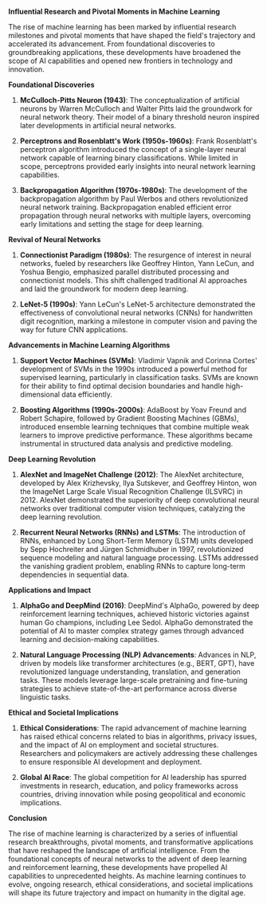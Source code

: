 **Influential Research and Pivotal Moments in Machine Learning**

The rise of machine learning has been marked by influential research milestones and pivotal moments that have shaped the field's trajectory and accelerated its advancement. From foundational discoveries to groundbreaking applications, these developments have broadened the scope of AI capabilities and opened new frontiers in technology and innovation.

**Foundational Discoveries**

1. **McCulloch-Pitts Neuron (1943)**: The conceptualization of artificial neurons by Warren McCulloch and Walter Pitts laid the groundwork for neural network theory. Their model of a binary threshold neuron inspired later developments in artificial neural networks.
    
2. **Perceptrons and Rosenblatt's Work (1950s-1960s)**: Frank Rosenblatt's perceptron algorithm introduced the concept of a single-layer neural network capable of learning binary classifications. While limited in scope, perceptrons provided early insights into neural network learning capabilities.
    
3. **Backpropagation Algorithm (1970s-1980s)**: The development of the backpropagation algorithm by Paul Werbos and others revolutionized neural network training. Backpropagation enabled efficient error propagation through neural networks with multiple layers, overcoming early limitations and setting the stage for deep learning.
    

**Revival of Neural Networks**

1. **Connectionist Paradigm (1980s)**: The resurgence of interest in neural networks, fueled by researchers like Geoffrey Hinton, Yann LeCun, and Yoshua Bengio, emphasized parallel distributed processing and connectionist models. This shift challenged traditional AI approaches and laid the groundwork for modern deep learning.
    
2. **LeNet-5 (1990s)**: Yann LeCun's LeNet-5 architecture demonstrated the effectiveness of convolutional neural networks (CNNs) for handwritten digit recognition, marking a milestone in computer vision and paving the way for future CNN applications.
    

**Advancements in Machine Learning Algorithms**

1. **Support Vector Machines (SVMs)**: Vladimir Vapnik and Corinna Cortes' development of SVMs in the 1990s introduced a powerful method for supervised learning, particularly in classification tasks. SVMs are known for their ability to find optimal decision boundaries and handle high-dimensional data efficiently.
    
2. **Boosting Algorithms (1990s-2000s)**: AdaBoost by Yoav Freund and Robert Schapire, followed by Gradient Boosting Machines (GBMs), introduced ensemble learning techniques that combine multiple weak learners to improve predictive performance. These algorithms became instrumental in structured data analysis and predictive modeling.
    

**Deep Learning Revolution**

1. **AlexNet and ImageNet Challenge (2012)**: The AlexNet architecture, developed by Alex Krizhevsky, Ilya Sutskever, and Geoffrey Hinton, won the ImageNet Large Scale Visual Recognition Challenge (ILSVRC) in 2012. AlexNet demonstrated the superiority of deep convolutional neural networks over traditional computer vision techniques, catalyzing the deep learning revolution.
    
2. **Recurrent Neural Networks (RNNs) and LSTMs**: The introduction of RNNs, enhanced by Long Short-Term Memory (LSTM) units developed by Sepp Hochreiter and Jürgen Schmidhuber in 1997, revolutionized sequence modeling and natural language processing. LSTMs addressed the vanishing gradient problem, enabling RNNs to capture long-term dependencies in sequential data.
    

**Applications and Impact**

1. **AlphaGo and DeepMind (2016)**: DeepMind's AlphaGo, powered by deep reinforcement learning techniques, achieved historic victories against human Go champions, including Lee Sedol. AlphaGo demonstrated the potential of AI to master complex strategy games through advanced learning and decision-making capabilities.
    
2. **Natural Language Processing (NLP) Advancements**: Advances in NLP, driven by models like transformer architectures (e.g., BERT, GPT), have revolutionized language understanding, translation, and generation tasks. These models leverage large-scale pretraining and fine-tuning strategies to achieve state-of-the-art performance across diverse linguistic tasks.
    

**Ethical and Societal Implications**

1. **Ethical Considerations**: The rapid advancement of machine learning has raised ethical concerns related to bias in algorithms, privacy issues, and the impact of AI on employment and societal structures. Researchers and policymakers are actively addressing these challenges to ensure responsible AI development and deployment.
    
2. **Global AI Race**: The global competition for AI leadership has spurred investments in research, education, and policy frameworks across countries, driving innovation while posing geopolitical and economic implications.
    

**Conclusion**

The rise of machine learning is characterized by a series of influential research breakthroughs, pivotal moments, and transformative applications that have reshaped the landscape of artificial intelligence. From the foundational concepts of neural networks to the advent of deep learning and reinforcement learning, these developments have propelled AI capabilities to unprecedented heights. As machine learning continues to evolve, ongoing research, ethical considerations, and societal implications will shape its future trajectory and impact on humanity in the digital age.